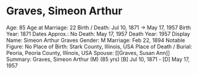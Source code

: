 # Graves, Simeon Arthur

Age: 85
Age at Marriage: 22
Birth / Death: Jul 10, 1871 → May 17, 1957
Birth Year: 1871
Dates Approx.: No
Death: May 17, 1957
Death Year: 1957
Display Name: Simeon Arthur Graves
Gender: M
Marriage: Feb 22, 1894
Notable Figure: No
Place of Birth: Stark County, Illinois, USA
Place of Death / Burial: Peoria, Peoria County, Illinois, USA
Spouse: [[Graves, Susan Ann]]
Summary: Graves, Simeon Arthur (M) (85 yrs)
[B] Jul 10, 1871 - [D] May 17, 1957